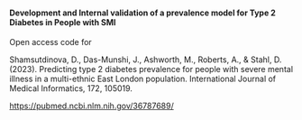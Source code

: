#### Development and Internal validation of a prevalence model for Type 2 Diabetes in People with SMI
Open access code for 

Shamsutdinova, D., Das-Munshi, J., Ashworth, M., Roberts, A., & Stahl, D. (2023). Predicting type 2 diabetes prevalence for people with severe mental illness in a multi-ethnic East London population. International Journal of Medical Informatics, 172, 105019.

https://pubmed.ncbi.nlm.nih.gov/36787689/
